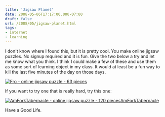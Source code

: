```yaml
---
title: 'Jigsaw Planet'
date: 2008-05-06T17:17:00.000-07:00
draft: false
url: /2008/05/jigsaw-planet.html
tags: 
- internet
- learning
---
```


I don't know where I found this, but it is pretty cool. You make online jigsaw puzzles. No signup required and it is fun. Give the two below a try and let me know what you think. I think I could make a few of these and use them as some sort of learning object in my class. It would at least be a fun way to kill the last five minutes of the day on those days.  
  
[![Fro - online jigsaw puzzle - 63 pieces](http://jigsawplanet.com/pzls/ae/aecd3eb9db98ab07.jpg)](http://jigsawplanet.com/?id=aecd3eb9db98ab07&ret=http%3A%2F%2Fmrjonesed.blogspot.com "Fro - online jigsaw puzzle - 63 pieces")  
  
  
  
If you want to try one that is really hard, try this one:  

[![AmForkTabernacle - online jigsaw puzzle - 120 pieces](http://jigsawplanet.com/pzls/4e/4e3de22038090f4c.jpg)AmForkTabernacle](http://jigsawplanet.com/?id=4e3de22038090f4c&ret=http%3A%2F%2Fmrjonesed.blogspot.com "AmForkTabernacle - online jigsaw puzzle - 120 pieces")  
  

  
  
Have a Good Life.